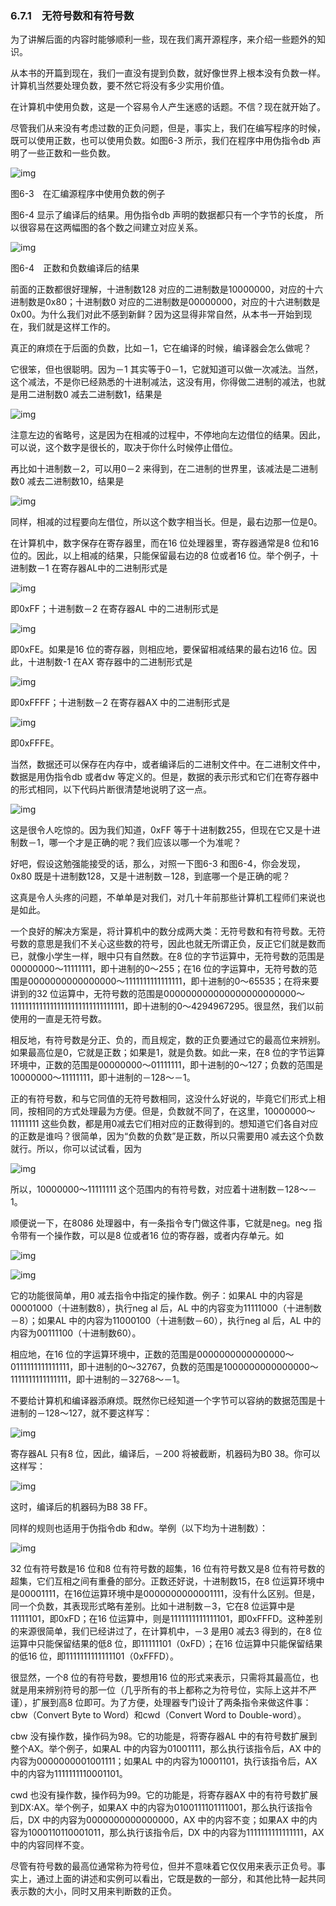 ### 6.7.1　无符号数和有符号数

为了讲解后面的内容时能够顺利一些，现在我们离开源程序，来介绍一些题外的知识。

从本书的开篇到现在，我们一直没有提到负数，就好像世界上根本没有负数一样。计算机当然要处理负数，要不然它将没有多少实用价值。

在计算机中使用负数，这是一个容易令人产生迷惑的话题。不信？现在就开始了。

尽管我们从来没有考虑过数的正负问题，但是，事实上，我们在编写程序的时候，既可以使用正数，也可以使用负数。如图6-3 所示，我们在程序中用伪指令db 声明了一些正数和一些负数。

![img](../0-Assets/Epubook/x86汇编语言从实模式到保护模式_李忠_等_Z_Library/images/00143.jpeg)

图6-3　在汇编源程序中使用负数的例子

图6-4 显示了编译后的结果。用伪指令db 声明的数据都只有一个字节的长度， 所以很容易在这两幅图的各个数之间建立对应关系。

![img](../0-Assets/Epubook/x86汇编语言从实模式到保护模式_李忠_等_Z_Library/images/00144.jpeg)

图6-4　正数和负数编译后的结果

前面的正数都很好理解，十进制数128 对应的二进制数是10000000，对应的十六进制数是0x80；十进制数0 对应的二进制数是00000000，对应的十六进制数是0x00。为什么我们对此不感到新鲜？因为这显得非常自然，从本书一开始到现在，我们就是这样工作的。

真正的麻烦在于后面的负数，比如－1，它在编译的时候，编译器会怎么做呢？

它很笨，但也很聪明。因为－1 其实等于0－1，它就知道可以做一次减法。当然，这个减法，不是你已经熟悉的十进制减法，这没有用，你得做二进制的减法，也就是用二进制数0 减去二进制数1，结果是

![img](../0-Assets/Epubook/x86汇编语言从实模式到保护模式_李忠_等_Z_Library/images/00145.jpeg)

注意左边的省略号，这是因为在相减的过程中，不停地向左边借位的结果。因此，可以说，这个数字是很长的，取决于你什么时候停止借位。

再比如十进制数－2，可以用0－2 来得到，在二进制的世界里，该减法是二进制数0 减去二进制数10，结果是

![img](../0-Assets/Epubook/x86汇编语言从实模式到保护模式_李忠_等_Z_Library/images/00146.jpeg)

同样，相减的过程要向左借位，所以这个数字相当长。但是，最右边那一位是0。

在计算机中，数字保存在寄存器里，而在16 位处理器里，寄存器通常是8 位和16 位的。因此，以上相减的结果，只能保留最右边的8 位或者16 位。举个例子，十进制数－1 在寄存器AL中的二进制形式是

![img](../0-Assets/Epubook/x86汇编语言从实模式到保护模式_李忠_等_Z_Library/images/00147.jpeg)

即0xFF；十进制数－2 在寄存器AL 中的二进制形式是

![img](../0-Assets/Epubook/x86汇编语言从实模式到保护模式_李忠_等_Z_Library/images/00148.jpeg)

即0xFE。如果是16 位的寄存器，则相应地，要保留相减结果的最右边16 位。因此，十进制数-1 在AX 寄存器中的二进制形式是

![img](../0-Assets/Epubook/x86汇编语言从实模式到保护模式_李忠_等_Z_Library/images/00149.jpeg)

即0xFFFF；十进制数－2 在寄存器AX 中的二进制形式是

![img](../0-Assets/Epubook/x86汇编语言从实模式到保护模式_李忠_等_Z_Library/images/00150.jpeg)

即0xFFFE。

当然，数据还可以保存在内存中，或者编译后的二进制文件中。在二进制文件中，数据是用伪指令db 或者dw 等定义的。但是，数据的表示形式和它们在寄存器中的形式相同，以下代码片断很清楚地说明了这一点。

![img](../0-Assets/Epubook/x86汇编语言从实模式到保护模式_李忠_等_Z_Library/images/00151.jpeg)

这是很令人吃惊的。因为我们知道，0xFF 等于十进制数255，但现在它又是十进制数－1，哪一个才是正确的呢？我们应该以哪一个为准呢？

好吧，假设这勉强能接受的话，那么，对照一下图6-3 和图6-4，你会发现，0x80 既是十进制数128，又是十进制数－128，到底哪一个是正确的呢？

这真是令人头疼的问题，不单单是对我们，对几十年前那些计算机工程师们来说也是如此。

一个良好的解决方案是，将计算机中的数分成两大类：无符号数和有符号数。无符号数的意思是我们不关心这些数的符号，因此也就无所谓正负，反正它们就是数而已，就像小学生一样，眼中只有自然数。在8 位的字节运算中，无符号数的范围是00000000～11111111，即十进制的0～255；在16 位的字运算中，无符号数的范围是0000000000000000～1111111111111111，即十进制的0～65535；在将来要讲到的32 位运算中，无符号数的范围是000000000000000000000000～ 11111111111111111111111111111111，即十进制的0～4294967295。很显然，我们以前使用的一直是无符号数。

相反地，有符号数是分正、负的，而且规定，数的正负要通过它的最高位来辨别。如果最高位是0，它就是正数；如果是1，就是负数。如此一来，在8 位的字节运算环境中，正数的范围是00000000～01111111，即十进制的0～127；负数的范围是10000000～11111111，即十进制的－128～－1。

正的有符号数，和与它同值的无符号数相同，这没什么好说的，毕竟它们形式上相同，按相同的方式处理最为方便。但是，负数就不同了，在这里，10000000～11111111 这些负数，都是用0减去它们相对应的正数得到的。想知道它们各自对应的正数是谁吗？很简单，因为“负数的负数”是正数，所以只需要用0 减去这个负数就行。所以，你可以试试看，因为

![img](../0-Assets/Epubook/x86汇编语言从实模式到保护模式_李忠_等_Z_Library/images/00152.jpeg)

所以，10000000～11111111 这个范围内的有符号数，对应着十进制数－128～－1。

顺便说一下，在8086 处理器中，有一条指令专门做这件事，它就是neg。neg 指令带有一个操作数，可以是8 位或者16 位的寄存器，或者内存单元。如

![img](../0-Assets/Epubook/x86汇编语言从实模式到保护模式_李忠_等_Z_Library/images/00153.jpeg)

![img](../0-Assets/Epubook/x86汇编语言从实模式到保护模式_李忠_等_Z_Library/images/00154.jpeg)

它的功能很简单，用0 减去指令中指定的操作数。例子：如果AL 中的内容是00001000（十进制数8），执行neg al 后，AL 中的内容变为11111000（十进制数－8）；如果AL 中的内容为11000100（十进制数－60），执行neg al 后，AL 中的内容为00111100（十进制数60）。

相应地，在16 位的字运算环境中，正数的范围是0000000000000000～0111111111111111，即十进制的0～32767，负数的范围是1000000000000000～1111111111111111，即十进制的－32768～－1。

不要给计算机和编译器添麻烦。既然你已经知道一个字节可以容纳的数据范围是十进制的－128～127，就不要这样写：

![img](../0-Assets/Epubook/x86汇编语言从实模式到保护模式_李忠_等_Z_Library/images/00155.jpeg)

寄存器AL 只有8 位，因此，编译后，－200 将被截断，机器码为B0 38。你可以这样写：

![img](../0-Assets/Epubook/x86汇编语言从实模式到保护模式_李忠_等_Z_Library/images/00156.jpeg)

这时，编译后的机器码为B8 38 FF。

同样的规则也适用于伪指令db 和dw。举例（以下均为十进制数）：

![img](../0-Assets/Epubook/x86汇编语言从实模式到保护模式_李忠_等_Z_Library/images/00157.jpeg)

32 位有符号数是16 位和8 位有符号数的超集，16 位有符号数又是8 位有符号数的超集，它们互相之间有重叠的部分。正数还好说，十进制数15，在8 位运算环境中是00001111，在16位运算环境中是0000000000001111，没有什么区别。但是，同一个负数，其表现形式略有差别。比如十进制数－3，它在8 位运算中是11111101，即0xFD；在16 位运算中，则是1111111111111101，即0xFFFD。这种差别的来源很简单，我们已经讲过了，在计算机中，－3 是用0 减去3 得到的，在8 位运算中只能保留结果的低8 位，即11111101（0xFD）；在16 位运算中只能保留结果的低16 位，即1111111111111101（0xFFFD）。

很显然，一个8 位的有符号数，要想用16 位的形式来表示，只需将其最高位，也就是用来辨别符号的那一位（几乎所有的书上都称之为符号位，实际上这并不严谨），扩展到高8 位即可。为了方便，处理器专门设计了两条指令来做这件事：cbw（Convert Byte to Word）和cwd（Convert Word to Double-word）。

cbw 没有操作数，操作码为98。它的功能是，将寄存器AL 中的有符号数扩展到整个AX。举个例子，如果AL 中的内容为01001111，那么执行该指令后，AX 中的内容为0000000001001111；如果AL 中的内容为10001101，执行该指令后，AX 中的内容为1111111110001101。

cwd 也没有操作数，操作码为99。它的功能是，将寄存器AX 中的有符号数扩展到DX:AX。举个例子，如果AX 中的内容为0100111101111001，那么执行该指令后，DX 中的内容为0000000000000000，AX 中的内容不变；如果AX 中的内容为1000110110001011，那么执行该指令后，DX 中的内容为1111111111111111，AX 中的内容同样不变。

尽管有符号数的最高位通常称为符号位，但并不意味着它仅仅用来表示正负号。事实上，通过上面的讲述和实例可以看出，它既是数的一部分，和其他比特一起共同表示数的大小，同时又用来判断数的正负。